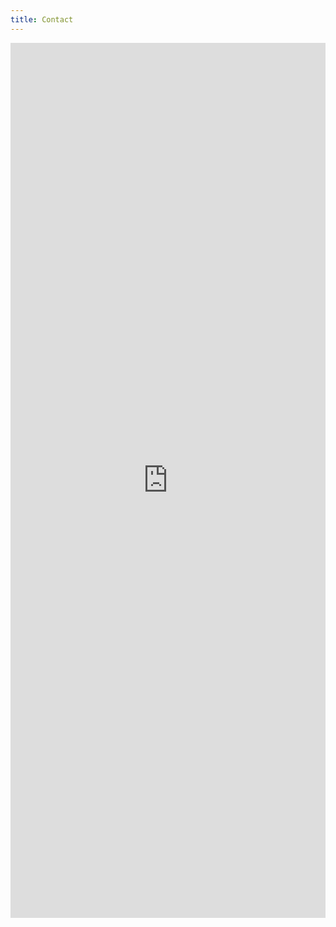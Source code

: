 ```yaml
---
title: Contact
---
```


<iframe src="https://docs.google.com/forms/d/e/1FAIpQLScezjYCzk8ciInWifO-T_B8mYL-GmVB0kFau9orUExmDPbAaA/viewform?embedded=true" width="100%" height="1400" frameborder="0" marginheight="0" marginwidth="0">Loading...</iframe>
